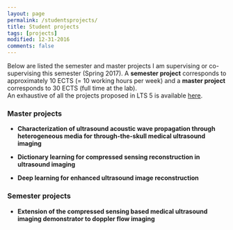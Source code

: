 ```yaml
---
layout: page
permalink: /studentsprojects/
title: Student projects
tags: [projects]
modified: 12-31-2016
comments: false
---
```



Below are listed the semester and master projects I am supervising or co-supervising this semester (Spring 2017). A <strong>semester project</strong> corresponds to approximately 10 ECTS (= 10 working hours per week) and a <strong>master project</strong> corresponds to 30 ECTS (full time at the lab).<br> 
An exhaustive of all the projects proposed in LTS 5 is available [here](http://lts5www.epfl.ch/student_projects.html).

### Master projects

* **Characterization of ultrasound acoustic wave propagation through heterogeneous media for through-the-skull medical ultrasound imaging**<br>

* **Dictionary learning for compressed sensing reconstruction in ultrasound imaging**<br>

* **Deep learning for enhanced ultrasound image reconstruction**<br>

### Semester projects

* **Extension of the compressed sensing based medical ultrasound imaging demonstrator to doppler flow imaging**<br>
